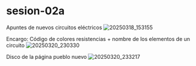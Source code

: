 # sesion-02a
Apuntes de nuevos circuitos eléctricos
![20250318_153155](https://github.com/user-attachments/assets/fb7db682-5df3-4332-a177-ffa8544adb4d)

Encargo: Código de colores resistencias + nombre de los elementos de un circuito
![20250320_230330](https://github.com/user-attachments/assets/3f4e12e5-277e-41ca-b536-9e100c3a89c2)

Disco de la página pueblo nuevo 
![20250320_233217](https://github.com/user-attachments/assets/9afe21e9-fdf1-448b-919f-df3d3ba5053a)
